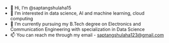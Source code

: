 - 👋 Hi, I’m @saptangshulaha15
- 👀 I’m interested in data science, AI and machine learning, cloud computing
- 🌱 I’m currently pursuing my B.Tech degree on Electronics and Communication Engineering with specialization in Data Science 
- 📫 You can reach me through my email - saptangshulaha123@gmail.com

<!---
saptangshulaha15/saptangshulaha15 is a ✨ special ✨ repository because its `README.md` (this file) appears on your GitHub profile.
You can click the Preview link to take a look at your changes.
--->
